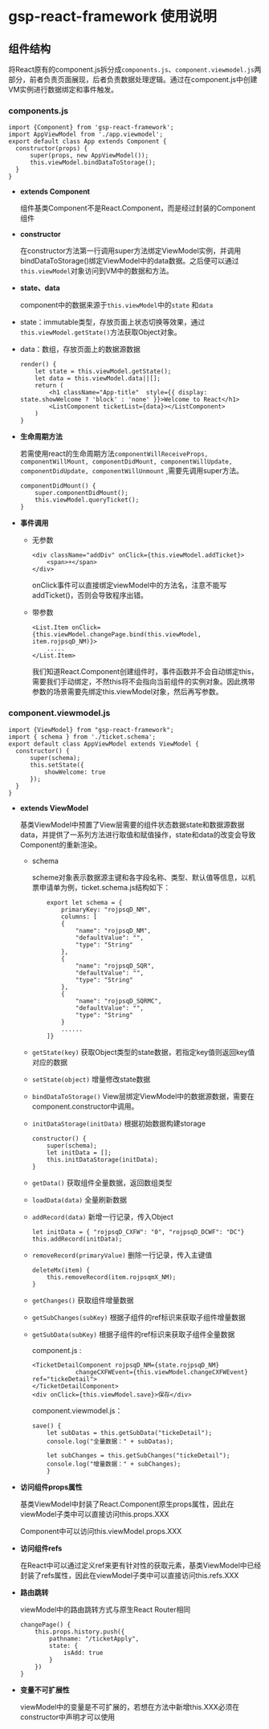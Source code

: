 # gsp-react-framework 使用说明

##  组件结构

将React原有的component.js拆分成<code>components.js</code>、<code>component.viewmodel.js</code>两部分，前者负责页面展现，后者负责数据处理逻辑。通过在component.js中创建VM实例进行数据绑定和事件触发。

### components.js
  
  ``` 
import {Component} from 'gsp-react-framework';
import AppViewModel from './app.viewmodel';
export default class App extends Component {
    constructor(props) {
        super(props, new AppViewModel());
        this.viewModel.bindDataToStorage();
    }
}
  ``` 
 
- **extends Component**

    组件基类Component不是React.Component，而是经过封装的Component组件

- **constructor**

    在constructor方法第一行调用super方法绑定ViewModel实例，并调用bindDataToStorage()绑定ViewModel中的data数据。之后便可以通过<code>this.viewModel</code>对象访问到VM中的数据和方法。

- **state、data**

    component中的数据来源于<code>this.viewModel</code>中的<code>state</code> 和<code>data</code>

 - state：immutable类型，存放页面上状态切换等效果，通过<code>this.viewModel.getState()</code>方法获取Object对象。
 - data：数组，存放页面上的数据源数据

    ```
    render() {
        let state = this.viewModel.getState();
        let data = this.viewModel.data||[];
        return (
            <h1 className="App-title"  style={{ display: state.showWelcome ? 'block' : 'none' }}>Welcome to React</h1>
            <ListComponent ticketList={data}></ListComponent>
        )
    }
    ```
- **生命周期方法**
    
    若需使用react的生命周期方法<code>componentWillReceiveProps, componentWillMount, componentDidMount, componentWillUpdate, componentDidUpdate, componentWillUnmount</code> ,需要先调用super方法。
    
    ```
    componentDidMount() {
        super.componentDidMount();
        this.viewModel.queryTicket();
    }
     ```
- **事件调用**
    - 无参数
    
        ```
        <div className="addDiv" onClick={this.viewModel.addTicket}>
            <span>+</span>
        </div>
        ```
        onClick事件可以直接绑定viewModel中的方法名，注意不能写addTicket()，否则会导致程序出错。
        
    - 带参数
    
        ```
        <List.Item onClick={this.viewModel.changePage.bind(this.viewModel, item.rojpsqD_NM)}>
            .....
        </List.Item>
        ```
        我们知道React.Component创建组件时，事件函数并不会自动绑定this，需要我们手动绑定，不然this将不会指向当前组件的实例对象。因此携带参数的场景需要先绑定this.viewModel对象，然后再写参数。

### component.viewmodel.js

  ```
 import {ViewModel} from "gsp-react-framework";
 import { schema } from './ticket.schema';
 export default class AppViewModel extends ViewModel {
    constructor() {
        super(schema);
        this.setState({
            showWelcome: true
        });
    }
}
  ```
 
- **extends ViewModel**

    基类ViewModel中预置了View层需要的组件状态数据state和数据源数据data，并提供了一系列方法进行取值和赋值操作，state和data的改变会导致Component的重新渲染。
    
    - schema

        scheme对象表示数据源主键和各字段名称、类型、默认值等信息，以机票申请单为例，ticket.schema.js结构如下：

        ```
            export let schema = {
                primaryKey: "rojpsqD_NM",
                columns: [
                {
                    "name": "rojpsqD_NM",
                    "defaultValue": "",
                    "type": "String"
                },
                {
                    "name": "rojpsqD_SQR",
                    "defaultValue": "",
                    "type": "String"
                },
                {
                    "name": "rojpsqD_SQRMC",
                    "defaultValue": "",
                    "type": "String"
                }
                ......
            ]}
        ```
    
    - <code>getState(key)</code> 获取Object类型的state数据，若指定key值则返回key值对应的数据
    - <code>setState(object)</code> 增量修改state数据    
    - <code>bindDataToStorage()</code> View层绑定ViewModel中的数据源数据，需要在component.constructor中调用。
    - <code>initDataStorage(initData)</code> 根据初始数据构建storage
     
        ```
        constructor() {
            super(schema);
            let initData = [];
            this.initDataStorage(initData);
        }
        ```
          
    - <code>getData()</code> 获取组件全量数据，返回数组类型
    
    - <code>loadData(data)</code> 全量刷新数据
    
    - <code>addRecord(data)</code> 新增一行记录，传入Object
        
        ```
        let initData = { "rojpsqD_CXFW": "0", "rojpsqD_DCWF": "DC"}
        this.addRecord(initData);
        ```
            
    - <code>removeRecord(primaryValue)</code>  删除一行记录，传入主键值
     
        ```
        deleteMx(item) {
            this.removeRecord(item.rojpsqmX_NM);
        }
        ```
    
    - <code>getChanges()</code> 获取组件增量数据
        
    - <code>getSubChanges(subKey)</code> 根据子组件的ref标识来获取子组件增量数据
    
    - <code>getSubData(subKey)</code> 根据子组件的ref标识来获取子组件全量数据
        
        component.js :
        
        ```
        <TicketDetailComponent rojpsqD_NM={state.rojpsqD_NM}
                    changeCXFWEvent={this.viewModel.changeCXFWEvent} ref="tickeDetail">
        </TicketDetailComponent>
        <div onClick={this.viewModel.save}>保存</div>
        ```
        
        component.viewmodel.js：
        
        ```
        save() {
            let subDatas = this.getSubData("tickeDetail");
            console.log("全量数据：" + subDatas);

            let subChanges = this.getSubChanges("tickeDetail");
            console.log("增量数据：" + subChanges);
            }
        ```
    
- **访问组件props属性**
    
    基类ViewModel中封装了React.Component原生props属性，因此在viewModel子类中可以直接访问this.props.XXX

    Component中可以访问this.viewModel.props.XXX

- **访问组件refs**
    
    在React中可以通过定义ref来更有针对性的获取元素，基类ViewModel中已经封装了refs属性，因此在viewModel子类中可以直接访问this.refs.XXX

- **路由跳转**
    
    viewModel中的路由跳转方式与原生React Router相同
    ```
    changePage() {
        this.props.history.push({
            pathname: "/ticketApply",
            state: {
                isAdd: true
            }
        })
    }
    ```

- **变量不可扩展性**
    
    viewModel中的变量是不可扩展的，若想在方法中新增this.XXX必须在constructor中声明才可以使用


